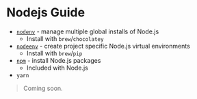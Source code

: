 # Nodejs Guide

* [`nodenv`](https://github.com/nodenv/nodenv) - manage multiple global installs
    of Node.js
  * Install with `brew`/`chocolatey`
* [`nodeenv`](https://github.com/ekalinin/nodeenv) - create project specific
    Node.js virtual environments
  * Install with `brew`/`pip`
* [`npm`](https://github.com/npm/cli) - install Node.js packages
  * Included with Node.js
* `yarn`

> Coming soon.
